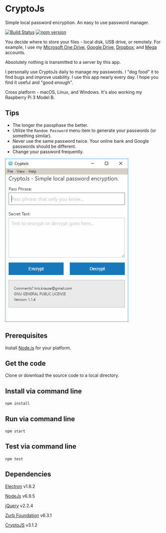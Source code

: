 # CryptoJs
Simple local password encryption. An easy to use password manager.

[![Build Status](https://travis-ci.org/dragthor/cryptojs.svg?branch=master)](https://travis-ci.org/dragthor/cryptojs) [![npm version](https://badge.fury.io/js/crypto-js-password-manager.svg)](https://badge.fury.io/js/crypto-js-password-manager)

You decide where to store your files - local disk, USB drive, or remotely.  For example, I use my [Microsoft One Drive](http://onedrive.live.com/), [Google Drive](https://www.google.com/drive), [Dropbox](https://www.dropbox.com/), and [Mega](https://mega.nz/) accounts.

Absolutely nothing is transmitted to a server by this app.

I personally use CryptoJs daily to manage my passwords.  I "dog food" it to find bugs and improve usability.  I use this app nearly every day.  I hope you find it useful and "good enough".

Cross platform - macOS, Linux, and Windows.  It's also working my Raspberry Pi 3 Model B.

## Tips
* The longer the passphase the better.
* Utilize the `Random Password` menu item to generate your passwords (or something similar).
* Never use the same password twice.  Your online bank and Google passwords should be different.
* Change your password frequently.

![Screenshot](https://github.com/dragthor/cryptojs/blob/master/screenshots/screenshot.png?raw=true)

## Prerequisites 
Install [Node.js](https://nodejs.org/en/) for your platform.

## Get the code
Clone or download the source code to a local directory.

## Install via command line
`npm install`

## Run via command line
`npm start`

## Test via command line
`npm test`

## Dependencies

[Electron](http://electron.atom.io/) v1.6.2

[NodeJs](https://nodejs.org) v6.9.5

[jQuery](http://jquery.com/) v2.2.4

[Zurb Foundation](http://foundation.zurb.com/) v6.3.1

[CryptoJS](https://code.google.com/archive/p/crypto-js/) v3.1.2
